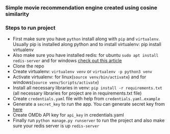### Simple movie recommendation engine created using cosine similarity

### Steps to run project
- First make sure you have `python` install along with `pip` and `virtualenv`. Usually pip is installed along python and to install virtualenv: pip install virtualenv
- Also make sure you have installed redis: for ubuntu `sudo apt install redis-server` and for windows [check out this article](`https://redislabs.com/blog/redis-on-windows-10/`)
- Clone the repo
- Create virtualenv: `virtualenv venv` or `virtualenv -p python3 venv`
- Activate virtualenv: for linux(`source venv/bin/activate`) and for windows(`source venv/Scripts/activate`)
- Install all necessary libraries in venv: `pip install -r requirements.txt` (all necessary libraries for project are in requirements.txt file)
- Create `credentials.yaml` file with help from `credentials.yaml.example`
- Generate a `secret_key` to run the app. You can generate secret key from [here](https://djecrety.ir/)
- Create OMDb API key for `api_key` in credentials.yaml
- Finally run `python manage.py runserver` to run the project and also make sure your redis server is up `redis-server`
